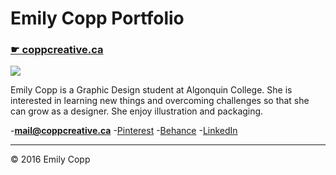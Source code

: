 # Emily Copp Portfolio

### [☛ coppcreative.ca](http://coppcreative.ca/)

![](emily.jpg)

Emily Copp is a Graphic Design student at Algonquin College. She is interested in learning new things and overcoming challenges so that she can grow as a designer. She enjoy illustration and packaging.

-**[mail@coppcreative.ca](mailto:emily.copp@bell.net)**
-[Pinterest](https://www.pinterest.com/emilycopp0113/)
-[Behance](https://www.behance.net/EmilyCopp)
-[LinkedIn](https://www.linkedin.com/in/emily-copp-49a608113?trk=nav_responsive_tab_profile)

---

© 2016 Emily Copp
